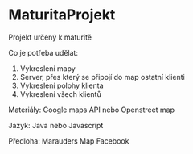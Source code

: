 # MaturitaProjekt
Projekt určený k maturitě


Co je potřeba udělat:
1. Vykreslení mapy
2. Server, přes který se připojí do map ostatní klienti
3. Vykreslení polohy klienta
4. Vykreslení všech klientů

Materiály:
Google maps API nebo Openstreet map

Jazyk:
Java nebo Javascript

Předloha:
Marauders Map Facebook

